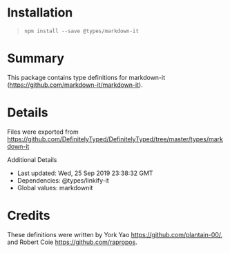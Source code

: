 # Installation
> `npm install --save @types/markdown-it`

# Summary
This package contains type definitions for markdown-it (https://github.com/markdown-it/markdown-it).

# Details
Files were exported from https://github.com/DefinitelyTyped/DefinitelyTyped/tree/master/types/markdown-it

Additional Details
 * Last updated: Wed, 25 Sep 2019 23:38:32 GMT
 * Dependencies: @types/linkify-it
 * Global values: markdownit

# Credits
These definitions were written by York Yao <https://github.com/plantain-00/>, and Robert Coie <https://github.com/rapropos>.
